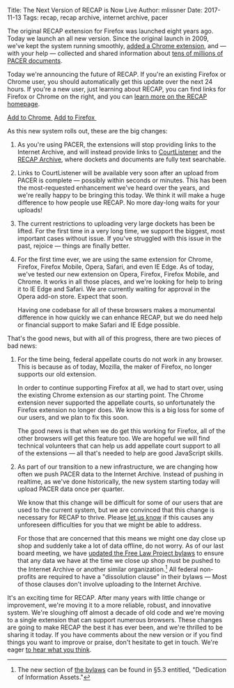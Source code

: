 Title: The Next Version of RECAP is Now Live
Author: mlissner
Date: 2017-11-13
Tags: recap, recap archive, internet archive, pacer
       

<div class="row">
    <div class="col-xs-12 col-sm-7 col-md-8 col-lg-9">
        <p>The original RECAP extension for Firefox was launched eight years ago. Today we launch an all new version. Since the original launch in 2009, we've kept the system running smoothly, <a href="https://chrome.google.com/webstore/detail/recap/oiillickanjlaeghobeeknbddaonmjnc">added a Chrome extension</a>, and — with your help — collected and shared information about <a href="https://www.courtlistener.com/recap/">tens of millions of PACER documents</a>.
        </p> 
        <p>Today we're announcing the future of RECAP. If you're an existing Firefox or Chrome user, you should automatically get this update over the next 24 hours. If you're a new user, just learning about RECAP, you can find links for Firefox or Chrome on the right, and you can <a href="https://free.law/recap/">learn more on the RECAP homepage</a>.
        </p>
    </div>
    <div class="col-xs-12 col-sm-5 col-md-4 col-lg-3">
        <a href="https://chrome.google.com/webstore/detail/recap/oiillickanjlaeghobeeknbddaonmjnc" class="btn btn-primary btn-lg btn-block">Add to Chrome&nbsp;<i class="fa fa-chrome"></i></a>
        <a href="https://addons.mozilla.org/en-US/firefox/addon/recap-195534/" class="btn btn-primary btn-lg btn-block">Add to Firefox&nbsp;<i class="fa fa-firefox"></i></a>
    </div>
</div> 

As this new system rolls out, these are the big changes:

1. As you're using PACER, the extensions will stop providing links to the Internet Archive, and will instead provide links to [CourtListener][cl] and the [RECAP Archive][ra], where dockets and documents are fully text searchable.

1. Links to CourtListener will be available very soon after an upload from PACER is complete — possibly within seconds or minutes. This has been the most-requested enhancement we've heard over the years, and we're really happy to be bringing this today. We think it will make a huge difference to how people use RECAP. No more day-long waits for your uploads! 

1. The current restrictions to uploading very large dockets has been be lifted. For the first time in a very long time, we support the biggest, most important cases without issue. If you've struggled with this issue in the past, rejoice — things are finally better.

1. For the first time ever, we are using the same extension for Chrome, Firefox, Firefox Mobile, Opera, Safari, and even IE Edge. As of today, we've tested our new extension on Opera, Firefox, Firefox Mobile, and Chrome. It works in all those places, and we're looking for help to bring it to IE Edge and Safari. We are currently waiting for approval in the Opera add-on store. Expect that soon.

    Having one codebase for all of these browsers makes a monumental difference in how quickly we can enhance RECAP, but we do need help or financial support to make Safari and IE Edge possible.

That's the good news, but with all of this progress, there are two pieces of bad news:

1. For the time being, federal appellate courts do not work in any browser. This is because as of today, Mozilla, the maker of Firefox, no longer supports our old extension. 

    In order to continue supporting Firefox at all, we had to start over, using the existing Chrome extension as our starting point. The Chrome extension never supported the appellate courts, so unfortunately the Firefox extension no longer does. We know this is a big loss for some of our users, and we plan to fix this soon. 
    
    The good news is that when we do get this working for Firefox, all of the other browsers will get this feature too. We are hopeful we will find technical volunteers that can help us add appellate court support to all of the extensions — all that's needed to help are good JavaScript skills.
    
1. As part of our transition to a new infrastructure, we are changing how often we push PACER data to the Internet Archive. Instead of pushing in realtime, as we've done historically, the new system starting today will upload PACER data once per quarter.

    We know that this change will be difficult for some of our users that are used to the current system, but we are convinced that this change is necessary for RECAP to thrive. Please [let us know][c] if this causes any unforeseen difficulties for you that we might be able to address.
    
    For those that are concerned that this means we might one day close up shop and suddenly take a lot of data offline, do not worry. As of our last board meeting, we have [updated the Free Law Project bylaws][bylaws] to ensure that any data we have at the time we close up shop must be pushed to the Internet Archive or another similar organization.[^1] All federal non-profits are required to have a "dissolution clause" in their bylaws &mdash; Most of those clauses don't involve uploading to the Internet Archive.

It's an exciting time for RECAP. After many years with little change or improvement, we're moving it to a more reliable, robust, and innovative system. We're sloughing off almost a decade of old code and we're moving to a single extension that can support numerous browsers. These changes are going to make RECAP the best it has ever been, and we're thrilled to be sharing it today. If you have comments about the new version or if you find things you want to improve or praise, don't hesitate to get in touch. We're eager [to hear what you think][c].

[^1]: The new section of [the bylaws][bylaws] can be found in §5.3 entitled, "Dedication of Information Assets."


[ra]: https://www.courtlistener.com/recap/
[ff-die-off]: https://blog.mozilla.org/addons/2016/11/23/add-ons-in-2017/
[bylaws]: {filename}/pdf/policies/bylaws-amended-2017-11-05.pdf
[c]: {filename}/pages/contact.md
[apis]: https://www.courtlistener.com/api/
[cl]: https://www.courtlistener.com/
